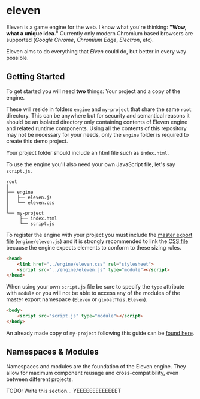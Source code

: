 # eleven

Eleven is a game engine for the web. I know what you're thinking: **"Wow, what a unique idea."** Currently only modern Chromium based browsers are supported (*Google Chrome*, *Chromium Edge*, *Electron*, etc).


Eleven aims to do everything that *Elven* could do, but better in every way possible.

## Getting Started

To get started you will need **two** things: Your project and a copy of the engine.
 
These will reside in folders `engine` and `my-project` that share the same `root` directory. This can be anywhere but for security and semantical reasons it should be an isolated directory only containing contents of Eleven engine and related runtime components. Using all the contents of this repository may not be necessary for your needs, only the `engine` folder is required to create this demo project.

Your project folder should include an html file such as `index.html`.

To use the engine you'll also need your own JavaScript file, let's say `script.js`.

```
root
│
├── engine
│   ├── eleven.js
│   └── eleven.css
│    
└── my-project
     ├── index.html
     └── script.js
```

To register the engine with your project you must include the [master export file](../engine/eleven.js) (`engine/eleven.js`) and it is strongly recommended to link the [CSS file](../engine/eleven.css) because the engine expects elements to conform to these sizing rules.

```html
<head>
    <link href="../engine/eleven.css" rel="stylesheet">
    <script src="../engine/eleven.js" type="module"></script>
</head>
```
When using your own `script.js` file be sure to specify the `type` attribute with `module` or you will not be able to access any of the modules of the master export namespace (`Eleven` or `globalThis.Eleven`).

```html
<body>
    <script src="script.js" type="module"></script>
</body>
 ```

An already made copy of `my-project` following this guide can be [found here](../my-project/).

## Namespaces & Modules

Namespaces and modules are the foundation of the Eleven engine. They allow for maximum component reusage and cross-compatibility, even between different projects.

TODO: Write this section... YEEEEEEEEEEEEET
